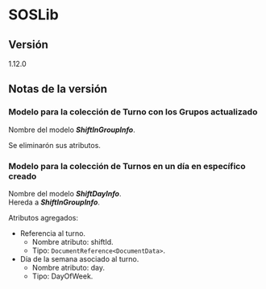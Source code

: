 # SOSLib

## Versión

1.12.0

## Notas de la versión

### Modelo para la colección de Turno con los Grupos actualizado

Nombre del modelo ***ShiftInGroupInfo***.

Se eliminarón sus atributos.

### Modelo para la colección de Turnos en un día en específico creado

Nombre del modelo ***ShiftDayInfo***.  
Hereda a ***ShiftInGroupInfo***.

Atributos agregados:

- Referencia al turno.
  - Nombre atributo: shiftId.
  - Tipo: `DocumentReference<DocumentData>`.
- Día de la semana asociado al turno.
  - Nombre atributo: day.
  - Tipo: DayOfWeek.

